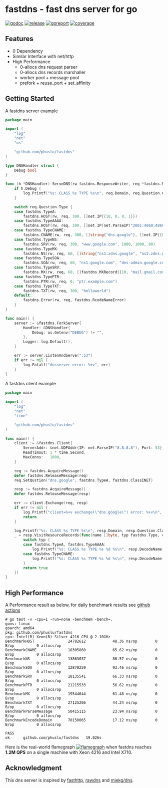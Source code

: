 # fastdns - fast dns server for go

[![godoc][godoc-img]][godoc]
[![release][release-img]][release]
[![goreport][goreport-img]][goreport]
[![coverage][coverage-img]][coverage]


## Features

* 0 Dependency
* Similar Interface with net/http
* High Performance
    - 0-allocs dns request parser
    - 0-allocs dns records marshaller
    - worker pool + message pool
    - prefork + reuse_port + set_affinity


## Getting Started

A fastdns server example
```go
package main

import (
	"log"
	"net"
	"os"

	"github.com/phuslu/fastdns"
)

type DNSHandler struct {
	Debug bool
}

func (h *DNSHandler) ServeDNS(rw fastdns.ResponseWriter, req *fastdns.Message) {
	if h.Debug {
		log.Printf("%s: CLASS %s TYPE %s\n", req.Domain, req.Question.Class, req.Question.Type)
	}

	switch req.Question.Type {
	case fastdns.TypeA:
		fastdns.HOST(rw, req, 300, []net.IP{{10, 0, 0, 1}})
	case fastdns.TypeAAAA:
		fastdns.HOST(rw, req, 300, []net.IP{net.ParseIP("2001:4860:4860::8888")})
	case fastdns.TypeCNAME:
		fastdns.CNAME(rw, req, 300, []string{"dns.google"}, []net.IP{{8, 8, 8, 8}, {8, 8, 4, 4}})
	case fastdns.TypeNS:
		fastdns.SRV(rw, req, 300, "www.google.com", 1000, 1000, 80)
	case fastdns.TypeMX:
		fastdns.NS(rw, req, 60, []string{"ns1.zdns.google", "ns2.zdns.google"})
	case fastdns.TypeSOA:
		fastdns.SOA(rw, req, 60, "ns1.google.com", "dns-admin.google.com", 42, 900, 900, 1800, 60)
	case fastdns.TypeSRV:
		fastdns.MX(rw, req, 60, []fastdns.MXRecord{{10, "mail.gmail.com"}, {20, "smtp.gmail.com"}})
	case fastdns.TypePTR:
		fastdns.PTR(rw, req, 0, "ptr.example.com")
	case fastdns.TypeTXT:
		fastdns.TXT(rw, req, 300, "helloworld")
	default:
		fastdns.Error(rw, req, fastdns.RcodeNameError)
	}
}

func main() {
	server := &fastdns.ForkServer{
		Handler: &DNSHandler{
			Debug: os.Getenv("DEBUG") != "",
		},
		Logger: log.Default(),
	}

	err := server.ListenAndServe(":53")
	if err != nil {
		log.Fatalf("dnsserver error: %+v", err)
	}
}
```

A fastdns client example
```go
package main

import (
	"log"
	"net"
	"time"

	"github.com/phuslu/fastdns"
)

func main() {
	client := &fastdns.Client{
		ServerAddr: &net.UDPAddr{IP: net.ParseIP("8.8.8.8"), Port: 53},
		ReadTimout: 1 * time.Second,
		MaxConns:   1000,
	}

	req := fastdns.AcquireMessage()
	defer fastdns.ReleaseMessage(req)
	req.SetQustion("dns.google", fastdns.TypeA, fastdns.ClassINET)

	resp := fastdns.AcquireMessage()
	defer fastdns.ReleaseMessage(resp)

	err := client.Exchange(req, resp)
	if err != nil {
		log.Printf("client=%+v exchange(\"dns.google\") error: %+v\n", client, err)
		return
	}

	log.Printf("%s: CLASS %s TYPE %s\n", resp.Domain, resp.Question.Class, resp.Question.Type)
	_ = resp.VisitResourceRecords(func(name []byte, typ fastdns.Type, class fastdns.Class, ttl uint32, data []byte) bool {
		switch typ {
		case fastdns.TypeA, fastdns.TypeAAAA:
			log.Printf("%s: CLASS %s TYPE %s %d %s\n", resp.DecodeName(nil, name), class, typ, ttl, net.IP(data))
		case fastdns.TypeCNAME:
			log.Printf("%s: CLASS %s TYPE %s %d %s\n", resp.DecodeName(nil, name), class, typ, ttl, resp.DecodeName(nil, data))
		}
		return true
	})
}
```


## High Performance

A Performance result as below, for daily benchmark results see [github actions][benchmark]
```
# go test -v -cpu=1 -run=none -benchmem -bench=.
goos: linux
goarch: amd64
pkg: github.com/phuslu/fastdns
cpu: Intel(R) Xeon(R) Silver 4216 CPU @ 2.10GHz
BenchmarkHOST              	24782612	        48.36 ns/op	       0 B/op	       0 allocs/op
BenchmarkCNAME             	18305860	        65.62 ns/op	       0 B/op	       0 allocs/op
BenchmarkNS                	13863037	        86.57 ns/op	       0 B/op	       0 allocs/op
BenchmarkSOA               	12870259	        93.46 ns/op	       0 B/op	       0 allocs/op
BenchmarkSRV               	18135541	        66.33 ns/op	       0 B/op	       0 allocs/op
BenchmarkPTR               	21215533	        56.62 ns/op	       0 B/op	       0 allocs/op
BenchmarkMX                	19544644	        61.48 ns/op	       0 B/op	       0 allocs/op
BenchmarkTXT               	27125266	        44.24 ns/op	       0 B/op	       0 allocs/op
BenchmarkParseMessage      	50415115	        23.94 ns/op	       0 B/op	       0 allocs/op
BenchmarkEncodeDomain      	70150065	        17.12 ns/op	       0 B/op	       0 allocs/op

PASS
ok  	github.com/phuslu/fastdns	19.026s
```

Here is the real-world flamegraph [![flamegraph][flamegraph]][flamegraph] when fastdns reaches **1.2M QPS** on a single machine with Xeon 4216 and Intel X710.

## Acknowledgment
This dns server is inspired by [fasthttp][fasthttp], [rawdns][rawdns] and [miekg/dns][miekg/dns].

[godoc-img]: http://img.shields.io/badge/godoc-reference-blue.svg
[godoc]: https://godoc.org/github.com/phuslu/fastdns
[release-img]: https://img.shields.io/github/v/tag/phuslu/fastdns?label=release
[release]: https://github.com/phuslu/fastdns/releases
[goreport-img]: https://goreportcard.com/badge/github.com/phuslu/fastdns
[goreport]: https://goreportcard.com/report/github.com/phuslu/fastdns
[coverage-img]: http://gocover.io/_badge/github.com/phuslu/fastdns
[coverage]: https://gocover.io/github.com/phuslu/fastdns
[benchmark]: https://github.com/phuslu/fastdns/actions?query=workflow%3Abenchmark
[flamegraph]: https://cdn.jsdelivr.net/gh/phuslu/fastdns@0.2.1/torch.svg
[fasthttp]: https://github.com/valyala/fasthttp
[rawdns]: https://github.com/cirocosta/rawdns
[miekg/dns]: https://github.com/miekg/dns

